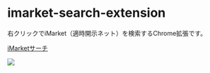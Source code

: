 # imarket-search-extension

右クリックでiMarket（適時開示ネット）を検索するChrome拡張です。

[iMarketサーチ](https://chrome.google.com/webstore/detail/imarket%E3%82%B5%E3%83%BC%E3%83%81/acjlglhdafdpngebjlidbmgnlplfpgpd)

<img src="https://lh3.googleusercontent.com/qYUWm5YRd5w5lsb8jh3-kYL1ZAlE6kjWP3W05QXBoVMeJ3n-F7vWWRglE6rKuVgmTLGf_8gmsA=w640-h400-e365">
